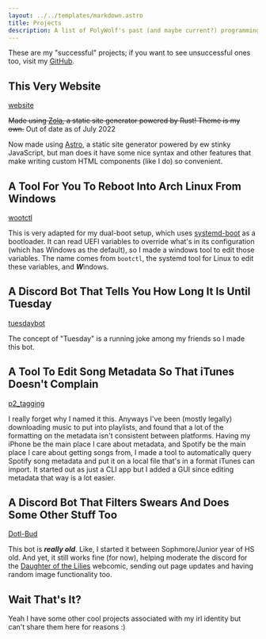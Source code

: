 ```yaml
---
layout: ../../templates/markdown.astro
title: Projects
description: A list of PolyWolf's past (and maybe current?) programming projects
---
```


These are my "successful" projects; if you want to see unsuccessful ones too, visit my [GitHub](https://github.com/p0lyw0lf).

## This Very Website
[website](https://github.com/p0lyw0lf/website)

~~Made using [Zola](https://www.getzola.org/), a static site generator powered by Rust! Theme is my own.~~ Out of date as of July 2022

Now made using [Astro](https://astro.build/), a static site generator powered by ew stinky JavaScript, but man does it have some nice syntax and other features that make writing custom HTML components (like I do) so convenient.

## A Tool For You To Reboot Into Arch Linux From Windows
[wootctl](https://github.com/p0lyw0lf/wootctl)

This is very adapted for my dual-boot setup, which uses [systemd-boot](https://wiki.archlinux.org/title/Systemd-boot) as a bootloader. It can read UEFI variables to override what's in its configuration (which has Windows as the default), so I made a windows tool to edit those variables. The name comes from `bootctl`, the systemd tool for Linux to edit these variables, and ***W***indows.

## A Discord Bot That Tells You How Long It Is Until Tuesday
[tuesdaybot](https://github.com/p0lyw0lf/tuesdaybot)

The concept of "Tuesday" is a running joke among my friends so I made this bot.

## A Tool To Edit Song Metadata So That iTunes Doesn't Complain
[p2_tagging](https://github.com/p0lyw0lf/p2_tagging)

I really forget why I named it this. Anyways I've been (mostly legally) downloading music to put into playlists, and found that a lot of the formatting on the metadata isn't consistent between platforms. Having my iPhone be the main place I care about metadata, and Spotify be the main place I care about getting songs from, I made a tool to automatically query Spotify song metadata and put it on a local file that's in a format iTunes can import. It started out as just a CLI app but I added a GUI since editing metadata that way is a lot easier.

## A Discord Bot That Filters Swears And Does Some Other Stuff Too
[Dotl-Bud](https://github.com/p0lyw0lf/DotL-Bud)

This bot is ***really old***. Like, I started it between Sophmore/Junior year of HS old. And yet, it still works fine (for now), helping moderate the discord for the [Daughter of the Lilies](https://www.daughterofthelilies.com/dotl/part-1-a-girl-with-no-face) webcomic, sending out page updates and having random image functionality too.

## Wait That's It?
Yeah I have some other cool projects associated with my irl identity but can't share them here for reasons :)
